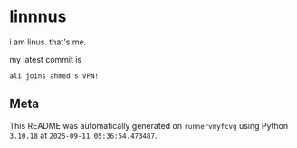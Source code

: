 # linnnus

i am linus. that's me.

my latest commit is

```
ali joins ahmed's VPN!
```

## Meta

This README was automatically generated on `runnervmyfcvg` using Python
`3.10.18` at `2025-09-11 05:36:54.473487`.
